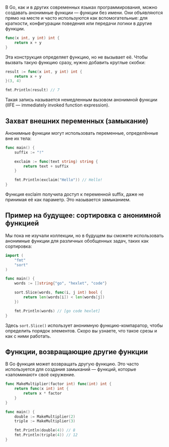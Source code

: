 В Go, как и в других современных языках программирования, можно создавать анонимные функции — функции без имени. Они объявляются прямо на месте и часто используются как вспомогательные: для краткости, конфигурации поведения или передачи логики в другие функции.

```go
func(x int, y int) int {
	return x + y
}
```

Эта конструкция определяет функцию, но не вызывает её. Чтобы вызвать такую функцию сразу, нужно добавить круглые скобки:

```go
result := func(x int, y int) int {
	return x + y
}(3, 4)

fmt.Println(result) // 7
```

Такая запись называется немедленным вызовом анонимной функции (IIFE — immediately invoked function expression).

## Захват внешних переменных (замыкание)

Анонимные функции могут использовать переменные, определённые вне их тела:

```go
func main() {
	suffix := "!"

	exclaim := func(text string) string {
		return text + suffix
	}

	fmt.Println(exclaim("Hello")) // Hello!
}
```

Функция exclaim получила доступ к переменной suffix, даже не принимая её как параметр. Это называется замыканием.

## Пример на будущее: сортировка с анонимной функцией

Мы пока не изучали коллекции, но в будущем вы сможете использовать анонимные функции для различных обобщенных задач, таких как сортировка:

```go
import (
	"fmt"
	"sort"
)

func main() {
	words := []string{"go", "hexlet", "code"}

	sort.Slice(words, func(i, j int) bool {
		return len(words[i]) < len(words[j])
	})

	fmt.Println(words) // [go code hexlet]
}
```

Здесь `sort.Slice()` использует анонимную функцию-компаратор, чтобы определить порядок элементов. Скоро вы узнаете, что такое срезы и как с ними работать.

## Функции, возвращающие другие функции

В Go функция может возвращать другую функцию. Это часто используется для создания замыканий — функций, которые «запоминают» своё окружение.

```go
func MakeMultiplier(factor int) func(int) int {
	return func(x int) int {
		return x * factor
	}
}

func main() {
	double := MakeMultiplier(2)
	triple := MakeMultiplier(3)

	fmt.Println(double(4)) // 8
	fmt.Println(triple(4)) // 12
}
```
